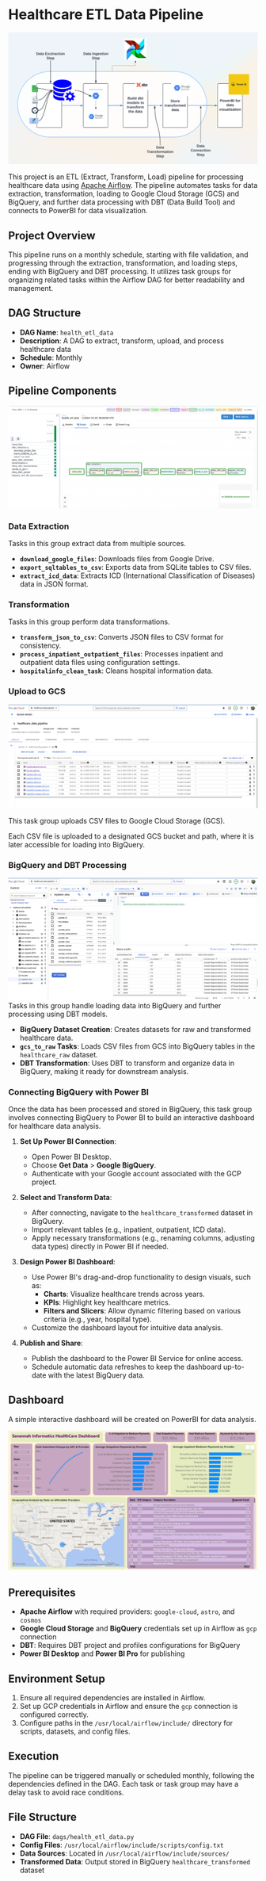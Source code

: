# Healthcare ETL Data Pipeline
![MetaData](include/images/end-to-end_airflow.png) 

This project is an ETL (Extract, Transform, Load) pipeline for processing healthcare data using [Apache Airflow](https://airflow.apache.org/). The pipeline automates tasks for data extraction, transformation, loading to Google Cloud Storage (GCS) and BigQuery, and further data processing with DBT (Data Build Tool) and connects to PowerBI for data visualization.

## Project Overview

This pipeline runs on a monthly schedule, starting with file validation, and progressing through the extraction, transformation, and loading steps, ending with BigQuery and DBT processing. It utilizes task groups for organizing related tasks within the Airflow DAG for better readability and management.

## DAG Structure

- **DAG Name**: `health_etl_data`
- **Description**: A DAG to extract, transform, upload, and process healthcare data
- **Schedule**: Monthly
- **Owner**: Airflow

## Pipeline Components
![MetaData](include/images/airflow_dag.png) 

### Data Extraction
Tasks in this group extract data from multiple sources.

- **`download_google_files`**: Downloads files from Google Drive.
- **`export_sqltables_to_csv`**: Exports data from SQLite tables to CSV files.
- **`extract_icd_data`**: Extracts ICD (International Classification of Diseases) data in JSON format.

### Transformation
Tasks in this group perform data transformations.

- **`transform_json_to_csv`**: Converts JSON files to CSV format for consistency.
- **`process_inpatient_outpatient_files`**: Processes inpatient and outpatient data files using configuration settings.
- **`hospitalinfo_clean_task`**: Cleans hospital information data.

### Upload to GCS
![MetaData](include/images/gcs.png) 

This task group uploads CSV files to Google Cloud Storage (GCS).

Each CSV file is uploaded to a designated GCS bucket and path, where it is later accessible for loading into BigQuery.

### BigQuery and DBT Processing
![MetaData](include/images/bigquery.png) 
Tasks in this group handle loading data into BigQuery and further processing using DBT models.

- **BigQuery Dataset Creation**: Creates datasets for raw and transformed healthcare data.
- **`gcs_to_raw` Tasks**: Loads CSV files from GCS into BigQuery tables in the `healthcare_raw` dataset.
- **DBT Transformation**: Uses DBT to transform and organize data in BigQuery, making it ready for downstream analysis.

### Connecting BigQuery with Power BI
Once the data has been processed and stored in BigQuery, this task group involves connecting BigQuery to Power BI to build an interactive dashboard for healthcare data analysis.

1. **Set Up Power BI Connection**:
   - Open Power BI Desktop.
   - Choose **Get Data** > **Google BigQuery**.
   - Authenticate with your Google account associated with the GCP project.

2. **Select and Transform Data**:
   - After connecting, navigate to the `healthcare_transformed` dataset in BigQuery.
   - Import relevant tables (e.g., inpatient, outpatient, ICD data).
   - Apply necessary transformations (e.g., renaming columns, adjusting data types) directly in Power BI if needed.

3. **Design Power BI Dashboard**:
   - Use Power BI's drag-and-drop functionality to design visuals, such as:
     - **Charts**: Visualize healthcare trends across years.
     - **KPIs**: Highlight key healthcare metrics.
     - **Filters and Slicers**: Allow dynamic filtering based on various criteria (e.g., year, hospital type).
   - Customize the dashboard layout for intuitive data analysis.

4. **Publish and Share**:
   - Publish the dashboard to the Power BI Service for online access.
   - Schedule automatic data refreshes to keep the dashboard up-to-date with the latest BigQuery data.

## Dashboard

A simple interactive dashboard will be created on PowerBI for data analysis.

![MetaData](include/images/HealthCare_Dashboard.png) 

## Prerequisites

- **Apache Airflow** with required providers: `google-cloud`, `astro`, and `cosmos`
- **Google Cloud Storage** and **BigQuery** credentials set up in Airflow as `gcp` connection
- **DBT**: Requires DBT project and profiles configurations for BigQuery
- **Power BI Desktop** and **Power BI Pro** for publishing

## Environment Setup

1. Ensure all required dependencies are installed in Airflow.
2. Set up GCP credentials in Airflow and ensure the `gcp` connection is configured correctly.
3. Configure paths in the `/usr/local/airflow/include/` directory for scripts, datasets, and config files.

## Execution

The pipeline can be triggered manually or scheduled monthly, following the dependencies defined in the DAG. Each task or task group may have a delay task to avoid race conditions.

## File Structure

- **DAG File**: `dags/health_etl_data.py`
- **Config Files**: `/usr/local/airflow/include/scripts/config.txt`
- **Data Sources**: Located in `/usr/local/airflow/include/sources/`
- **Transformed Data**: Output stored in BigQuery `healthcare_transformed` dataset



